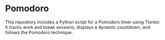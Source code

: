 # Pomodoro
 This repository includes a Python script for a Pomodoro timer using Tkinter. It tracks work and break sessions, displays a dynamic countdown, and follows the Pomodoro technique.
